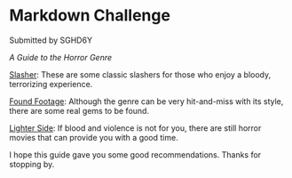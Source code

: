 # Markdown Challenge
Submitted by SGHD6Y

*A Guide to the Horror Genre*

[Slasher](https://github.com/sghd6/Markdown/blob/main/Slasher.md):
These are some classic slashers for those who enjoy a bloody, terrorizing experience.

[Found Footage](https://github.com/sghd6/Markdown/blob/main/Found%20Footage.md):
Although the genre can be very hit-and-miss with its style, there are some real gems to be found.

[Lighter Side](https://github.com/sghd6/Markdown/blob/main/Lighter%20Side.md):
If blood and violence is not for you, there are still horror movies that can provide you with a good time.

I hope this guide gave you some good recommendations. Thanks for stopping by.

